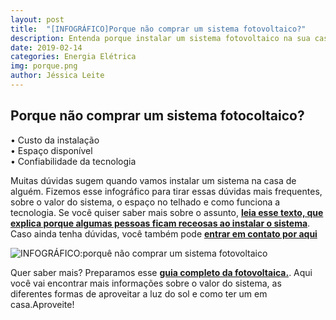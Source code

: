 ```yaml
---
layout: post
title:  "[INFOGRÁFICO]Porque não comprar um sistema fotovoltaico?"
description: Entenda porque instalar um sistema fotovoltaico na sua casa é uma boa ideia
date: 2019-02-14
categories: Energia Elétrica
img: porque.png
author: Jéssica Leite
---
```



<h2>Porque não comprar um sistema fotocoltaico?</h2>
  
•	Custo da instalação   
•	Espaço disponível  
•	Confiabilidade da tecnologia  


Muitas dúvidas sugem quando vamos instalar um sistema na casa de alguém. Fizemos esse infográfico para tirar essas dúvidas mais frequentes, sobre o valor do sistema, o espaço no telhado e como funciona a tecnologia. Se você quiser saber mais sobre o assunto, **[leia esse texto, que explica porque algumas pessoas ficam receosas ao instalar o sistema](http://primariaenergia.com/blog/porque-nao-energia-solar/)**. Caso ainda tenha dúvidas, você também pode **[entrar em contato por aqui](http://primariaenergia.com/contact.html)**


![INFOGRÁFICO:porquê não comprar um sistema fotovoltaico](https://d335luupugsy2.cloudfront.net/cms/files/68769/1550143382/$eke0by3tybc)

Quer saber mais? Preparamos esse **[guia completo da fotovoltaica.](https://conteudo.primariaenergia.com/e-book-guia-da-fotovoltaica)**. Aqui você vai encontrar mais informações sobre o valor do sistema, as diferentes formas de aproveitar a luz do sol e como ter um em casa.Aproveite!
